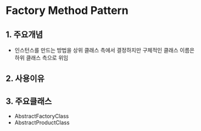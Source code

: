 # Factory Method Pattern

## 1. 주요개념
- 인스턴스를 만드는 방법을 상위 클래스 측에서 결정하지만 구체적인 클래스 이름은 하위 클래스 측으로 위임

## 2. 사용이유

## 3. 주요클래스
- AbstractFactoryClass
- AbstractProductClass